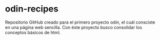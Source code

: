 # odin-recipes

Repositorio GitHub creado para el primero proyecto odin, el cuál consciste en una página web sencilla. 
Con éste proyecto busco consolidar los conceptos básicos de html.
